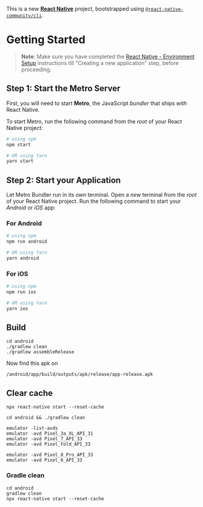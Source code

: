 This is a new [**React Native**](https://reactnative.dev) project, bootstrapped using [`@react-native-community/cli`](https://github.com/react-native-community/cli).

# Getting Started

>**Note**: Make sure you have completed the [React Native - Environment Setup](https://reactnative.dev/docs/environment-setup) instructions till "Creating a new application" step, before proceeding.

## Step 1: Start the Metro Server

First, you will need to start **Metro**, the JavaScript _bundler_ that ships _with_ React Native.

To start Metro, run the following command from the _root_ of your React Native project:

```bash
# using npm
npm start

# OR using Yarn
yarn start
```

## Step 2: Start your Application

Let Metro Bundler run in its _own_ terminal. Open a _new_ terminal from the _root_ of your React Native project. Run the following command to start your _Android_ or _iOS_ app:

### For Android

```bash
# using npm
npm run android

# OR using Yarn
yarn android
```

### For iOS

```bash
# using npm
npm run ios

# OR using Yarn
yarn ios
```

 ## Build 

```shell
cd android
./gradlew clean
./gradlew assembleRelease

```

Now find this apk on
```shell
/android/app/build/outputs/apk/release/app-release.apk
```

## Clear cache
```shell
npx react-native start --reset-cache

cd android && ./gradlew clean
```


```shell
emulator -list-avds
emulator -avd Pixel_3a_XL_API_31
emulator -avd Pixel_7_API_33
emulator -avd Pixel_Fold_API_33

emulator -avd Pixel_8_Pro_API_33
emulator -avd Pixel_6_API_33
```


### Gradle clean

```shell
cd android 
gradlew clean
npx react-native start --reset-cache
```
